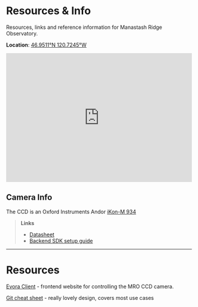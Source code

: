 # Resources & Info

Resources, links and reference information for Manastash Ridge Observatory.

**Location**: [46.9511°N 120.7245°W](https://maps.app.goo.gl/pp66LwNTCJXwup147)
<iframe width=100% height="350" frameborder="0" scrolling="no" marginheight="0" marginwidth="0" src="https://www.openstreetmap.org/export/embed.html?bbox=-120.94058990478517%2C46.85643345027019%2C-120.50731658935548%2C47.04509396748642&amp;layer=mapnik&amp;marker=46.95084683666091%2C-120.72395324707031"></iframe>

## Camera Info

The CCD is an Oxford Instruments Andor [iKon-M 934](https://andor.oxinst.com/products/ikon-xl-and-ikon-large-ccd-series/ikon-m-934) 

> **Links**
> - [Datasheet](attachments/andor-ikon-m-934-specifications.pdf)
> - [Backend SDK setup guide](https://pylablib.readthedocs.io/en/stable/devices/Andor.html)



---

# Resources

[Evora Client](https://github.com/UWMRO/evora-client) - frontend website for controlling the MRO CCD camera. 

[Git cheat sheet](https://wizardzines.com/git-cheat-sheet.pdf) - really lovely design, covers most use cases 

